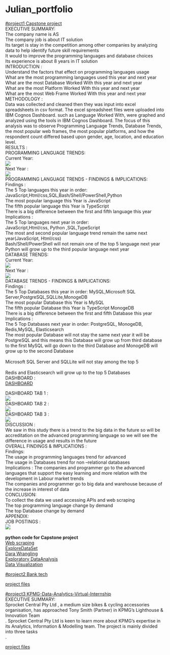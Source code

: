 # Julian_portfolio
[#project1 Capstone project](https://julianshalash.github.io/Julian_portfolio/)<br/>
EXECUTIVE SUMMARY:<br/>
The company name is AS <br/>
The company job is about IT solution <br/>
Its target is stay in the competition among other companies by analyzing data to help identify future skill requirements <br/>
It would to improve the programming languages and database choices <br/>
Its experience is about 8 years in IT solution <br/>
INTRODUCTION : <br/>
Understand the factors that effect on programming languages usage <br/>
What are the most programming languages used this year and next year <br/>
What are the most Database Worked With  this year and next year <br/>
What are the most Platform Worked With  this year and next year <br/>
What are the most Web Frame Worked With  this year and next year <br/>
METHODOLOGY : <br/>
Data was collected and cleaned then they was input into excel spreadsheets in csv format. The excel spreadsheet files were uploaded into IBM Cognos Dashboard. such as  Language Worked With, were graphed and analyzed using the tools in IBM Cognos Dashboard. The focus of this analysis was to observe Programming Language Trends, Database Trends, the most popular web frames, the most popular platforms, and how the respondent count differed based upon gender, age, location, and education level. <br/>
RESULTS : <br/>
PROGRAMMING LANGUAGE TRENDS: <br/>
Current Year: <br/>
![](/images/Screenshot_1.jpg) <br/>
Next Year : <br/>
![](/images/Screenshot_2.jpg) <br/>
PROGRAMMING LANGUAGE TRENDS - FINDINGS & IMPLICATIONS:<br/>
Findings : <br/>
The  5 Top languages  this year in order: <br/>
JavaScript,Html/css,SQL,Bash/Shell/PowerShell,Python <br/> 
The most popular language this 
Year is JavaScript <br/>
The fifth popular language this 
Year is TypeScript <br/> 
There is a big difference between the first and fifth language this year  <br/>
Implications : <br/>
The  5 Top languages  next year in order: <br/>
JavaScript,Html/css, Python ,SQL,TypeScript <br/>
The most and second popular language trend remain the same next year(JavaScript, Html/css) <br/>
Bash/Shell/PowerShell will not remain one of the top 5 language next year <br/>
Python will grow up to the third popular language next year <br/>
DATABASE TRENDS: <br/>
Current Year: <br/>
![](/images/Screenshot_3.jpg) <br/>
Next Year : <br/>
![](/images/Screenshot_4.jpg) <br/>
DATABASE TRENDS - FINDINGS & IMPLICATIONS: <br/>
Findings : <br/>
The  5 Top Databases  this year in order: MySQL,Microsoft SQL Server,PostgreSQL,SQLLite,MonogeDB <br/>
The most popular Database this 
Year is MySQL <br/> 
The fifth popular Database this 
Year is TypeScript MonogeDB <br/> 
There is a big difference between the first and fifth Database this year <br/>
Implications : <br/>
The  5 Top Databases  next year in order: PostgreSQL, MonogeDB, Redis,MySQL, Elasticsearch <br/> 
The most popular Database will not stay the same next year it will be PostgreSQL and this means this Database will grow up from third database to the first
MySQL will go down to the third Database and MonogeDB will grow up to the second Database <br/>  
Microsoft SQL Server and SQLLite will not stay among the top 5 <br/>  
Redis and Elasticsearch will grow up to the top 5 Databases <br/> 
DASHBOARD : <br/>
[DASHBOARD](https://dataplatform.cloud.ibm.com/dashboards/83f9cc11-5533-474f-bb65-1faa87d26bc1/view/5719f2153fac699152d1e6e407cc2f507831710bb4bbd00384d17b495c687597a8684791c8274e0b8b14076afaef4650cc) <br/>

DASHBOARD TAB 1 : <br/>
![](/images/Screenshot_5.jpg) <br/>
DASHBOARD TAB 2 : <br/>
![](/images/Screenshot_6.jpg) <br/>
DASHBOARD TAB 3 : <br/>
![](/images/Screenshot_7.jpg) <br/>
DISCUSSION : <br/>
We saw in this study there is a trend to the big data  in the future so will be accreditation  on the advanced programming language so we will see the difference in usage and results in the future <br/>
OVERALL FINDINGS & IMPLICATIONS : <br/>
Findings: <br/>
The usage in programming languages trend for advanced <br/>
The usage in Databases trend for non –relational databases <br/>
Implications : 
The companies and programmer go to the advanced languages that support the easy learning and more relation with the development in Labour market trends <br/>
The companies and programmer go to big data and warehouse because of the increase in interest of data  <br/>
CONCLUSION: <br/>
To collect the data we used accessing APIs and web scraping <br/>
The top programming language change by demand <br/>
The top Database change by demand <br/>
APPENDIX: <br/>
JOB POSTINGS : <br/>
![](/images/Screenshot_8.jpg) <br/>
<br/>
**python code for Capstone project** <br/>
[Web scraping](https://github.com/Julianshalash/Julian_portfolio/blob/main/capstone%20project/Web-Scraping-Lab%20(1).ipynb) <br/>
[ExploreDataSet](https://github.com/Julianshalash/Julian_portfolio/blob/main/capstone%20project/M1ExploreDataSet-lab%20(1).ipynb) <br/>
[Dara Wrangling](https://github.com/Julianshalash/Julian_portfolio/blob/main/capstone%20project/M2DataWrangling-lab%20(3).ipynb) <br/>
[Exploratory DataAnalysis](https://github.com/Julianshalash/Julian_portfolio/blob/main/capstone%20project/M3ExploratoryDataAnalysis-lab%20(2).ipynb) <br/>
[Data Visualization](https://github.com/Julianshalash/Julian_portfolio/blob/main/capstone%20project/M4DataVisualization-lab%20(1).ipynb)




[#project2 Bank tech](https://julianshalash.github.io/Julian_portfolio/)<br/>

[project files](https://github.com/Julianshalash/Julian_portfolio/blob/main/Bank_tech.ipynb)



[#project3 KPMG-Data-Analytics-Virtual-Internship](https://julianshalash.github.io/Julian_portfolio/)<br/>
EXECUTIVE SUMMARY:<br/>
Sprocket Central Pty Ltd , a medium size bikes & cycling accessories organisation, has approached Tony Smith (Partner) in KPMG’s Lighthouse & Innovation Team<br/>. Sprocket Central Pty Ltd is keen to learn more about KPMG’s expertise in its Analytics, Information & Modelling team. The project is mainly divided into three tasks<br/>.

[project files](https://github.com/Julianshalash/Julian_portfolio/blob/main/a/Completion_certificate.pdf)

































